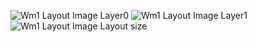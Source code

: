 ![Wm1 Layout Image Layer0](https://imgur.com/UWQzasE)
![Wm1 Layout Image Layer1](https://imgur.com/cHOefMH)
![Wm1 Layout Image Layout size](https://imgur.com/jL1EDod)